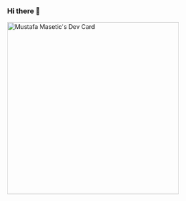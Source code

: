 ### Hi there 👋

<a href="https://app.daily.dev/mmasetic"><img src="https://api.daily.dev/devcards/afecba9381e14313b076b68e178c8d51.png?r=31g" width="400" alt="Mustafa Masetic's Dev Card"/></a>

<!--
**mustafa-masetic/mustafa-masetic** is a ✨ _special_ ✨ repository because its `README.md` (this file) appears on your GitHub profile.

Here are some ideas to get you started:

- 🔭 I’m currently working on ...
- 🌱 I’m currently learning ...
- 👯 I’m looking to collaborate on ...
- 🤔 I’m looking for help with ...
- 💬 Ask me about ...
- 📫 How to reach me: ...
- 😄 Pronouns: ...
- ⚡ Fun fact: ...
-->
